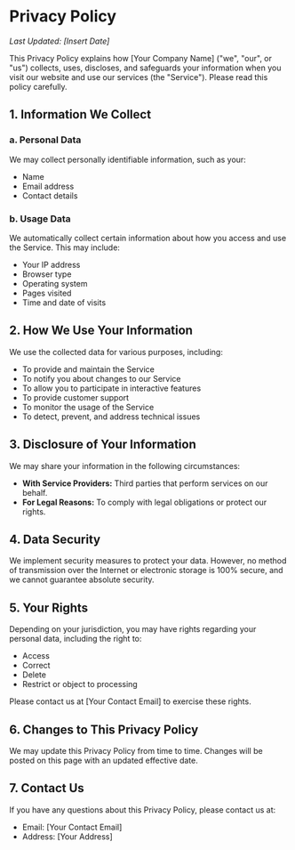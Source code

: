 # Privacy Policy

_Last Updated: [Insert Date]_

This Privacy Policy explains how [Your Company Name] ("we", "our", or "us") collects, uses, discloses, and safeguards your information when you visit our website and use our services (the "Service"). Please read this policy carefully.

## 1. Information We Collect

### a. Personal Data
We may collect personally identifiable information, such as your:
- Name
- Email address
- Contact details

### b. Usage Data
We automatically collect certain information about how you access and use the Service. This may include:
- Your IP address
- Browser type
- Operating system
- Pages visited
- Time and date of visits

## 2. How We Use Your Information

We use the collected data for various purposes, including:
- To provide and maintain the Service
- To notify you about changes to our Service
- To allow you to participate in interactive features
- To provide customer support
- To monitor the usage of the Service
- To detect, prevent, and address technical issues

## 3. Disclosure of Your Information

We may share your information in the following circumstances:
- **With Service Providers:** Third parties that perform services on our behalf.
- **For Legal Reasons:** To comply with legal obligations or protect our rights.

## 4. Data Security

We implement security measures to protect your data. However, no method of transmission over the Internet or electronic storage is 100% secure, and we cannot guarantee absolute security.

## 5. Your Rights

Depending on your jurisdiction, you may have rights regarding your personal data, including the right to:
- Access
- Correct
- Delete
- Restrict or object to processing

Please contact us at [Your Contact Email] to exercise these rights.

## 6. Changes to This Privacy Policy

We may update this Privacy Policy from time to time. Changes will be posted on this page with an updated effective date.

## 7. Contact Us

If you have any questions about this Privacy Policy, please contact us at:
- Email: [Your Contact Email]
- Address: [Your Address]
